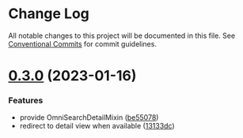 # Change Log

All notable changes to this project will be documented in this file.
See [Conventional Commits](https://conventionalcommits.org) for commit guidelines.

# [0.3.0](https://github.com/just-paja/djangomni-search/compare/v0.2.0...v0.3.0) (2023-01-16)


### Features

* provide OmniSearchDetailMixin ([be55078](https://github.com/just-paja/djangomni-search/commit/be55078694109574694b0e3d1507211c34fb91af))
* redirect to detail view when available ([13133dc](https://github.com/just-paja/djangomni-search/commit/13133dc793aee0a1f54d422cfd4e84741c10ee69))
